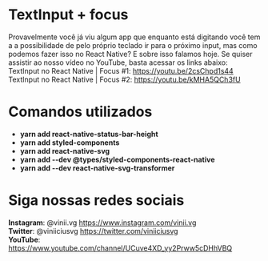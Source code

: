 # TextInput + focus

Provavelmente você já viu algum app que enquanto está digitando você tem a a possibilidade de pelo próprio teclado ir para o próximo input, mas como podemos fazer isso no React Native? E sobre isso falamos hoje.
Se quiser assistir ao nosso vídeo no YouTube, basta acessar os links abaixo:
TextInput no React Native | Focus #1: https://youtu.be/2csChpd1s44
TextInput no React Native | Focus #2: https://youtu.be/kMHA5QCh3fU

# Comandos utilizados

- **yarn add react-native-status-bar-height**
- **yarn add styled-components**
- **yarn add react-native-svg**
- **yarn add --dev @types/styled-components-react-native**
- **yarn add --dev react-native-svg-transformer**

# Siga nossas redes sociais 
**Instagram**: @vinii.vg https://www.instagram.com/vinii.vg  
**Twitter**: @viniiciusvg https://twitter.com/viniiciusvg  
**YouTube**: https://www.youtube.com/channel/UCuve4XD_yy2Prww5cDHhVBQ
